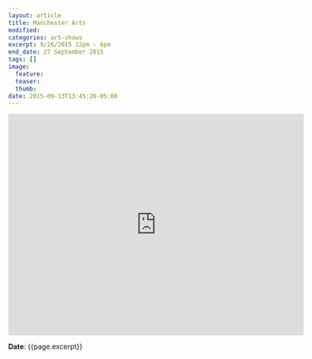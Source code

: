 ```yaml
---
layout: article
title: Manchester Arts
modified:
categories: art-shows
excerpt: 9/26/2015 12pm - 6pm
end_date: 27 September 2015
tags: []
image:
  feature:
  teaser:
  thumb:
date: 2015-09-13T13:45:26-05:00
---
```


<iframe src="https://www.google.com/maps/embed?pb=!1m18!1m12!1m3!1d3118.6715242977675!2d-90.51268809999999!3d38.5874114!2m3!1f0!2f0!3f0!3m2!1i1024!2i768!4f13.1!3m3!1m2!1s0x87d8d3ecd88c611b%3A0x40975e9da1389bad!2sManchester+Parks+%26+Recreation!5e0!3m2!1sen!2sus!4v1442195894604" width="600" height="450" frameborder="0" style="border:0" allowfullscreen></iframe>

**Date**: {{page.excerpt}}
